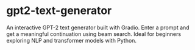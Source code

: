 # gpt2-text-generator
An interactive GPT-2 text generator built with Gradio. Enter a prompt and get a meaningful continuation using beam search. Ideal for beginners exploring NLP and transformer models with Python.
